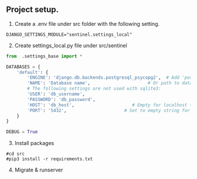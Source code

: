 ## Project setup.

1. Create a .env file under src folder with the following setting. 

```shell script
DJANGO_SETTINGS_MODULE="sentinel.settings_local"
```

2. Create settings_local.py file under src/sentinel

```python
from  .settings_base import *

DATABASES = {
    'default': {
        'ENGINE': 'django.db.backends.postgresql_psycopg2',  # Add 'postgresql_psycopg2', 'mysql', 'sqlite3' or 'oracle'.
        'NAME': 'Database name',                      # Or path to database file if using sqlite3.
        # The following settings are not used with sqlite3:
        'USER': 'db_username',
        'PASSWORD': 'db_password',
        'HOST': 'db_host',                      # Empty for localhost through domain sockets or '127.0.0.1' for localhost through TCP.
        'PORT': '5432',                      # Set to empty string for default.
    }
}

DEBUG = True
```

3. Install packages 

```shell script
#cd src
#pip3 install -r requirements.txt 
```

4. Migrate & runserver
